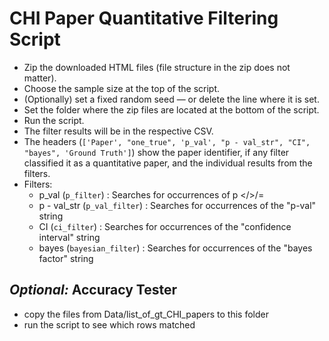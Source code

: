 # CHI Paper Quantitative Filtering Script

- Zip the downloaded HTML files (file structure in the zip does not matter).
- Choose the sample size at the top of the script.
- (Optionally) set a fixed random seed — or delete the line where it is set.
- Set the folder where the zip files are located at the bottom of the script.
- Run the script.
- The filter results will be in the respective CSV.
- The headers (`['Paper', "one_true", 'p_val', "p - val_str", "CI", "bayes", 'Ground Truth']`) show the paper
  identifier, if any filter classified it as a quantitative paper, and the individual results from the filters.
- Filters:
    - p_val (`p_filter`) : Searches for occurrences of p </>/=
    - p - val_str (`p_val_filter`) : Searches for occurrences of the "p-val" string
    - CI (`ci_filter`) : Searches for occurrences of the "confidence interval" string
    - bayes (`bayesian_filter`) : Searches for occurrences of the "bayes factor" string

## *Optional:* Accuracy Tester
- copy the files from Data/list_of_gt_CHI_papers to this folder 
- run the script to see which rows matched